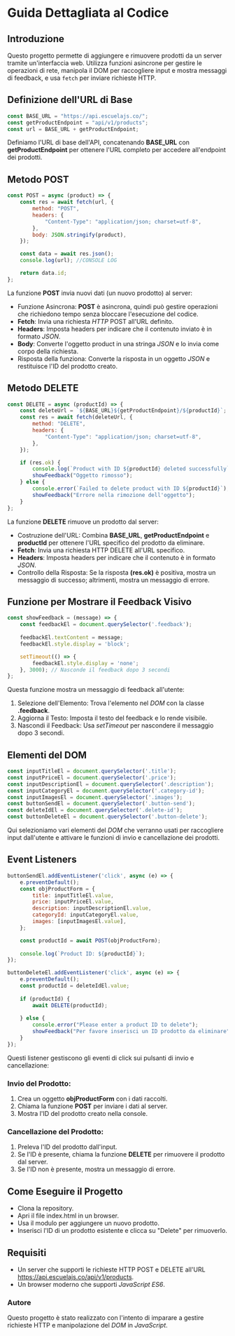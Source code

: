 # Guida Dettagliata al Codice

## Introduzione

Questo progetto permette di aggiungere e rimuovere prodotti da un server tramite un'interfaccia web. Utilizza funzioni asincrone per gestire le operazioni di rete, manipola il DOM per raccogliere input e mostra messaggi di feedback, e usa `fetch` per inviare richieste HTTP.

## Definizione dell'URL di Base

```javascript
const BASE_URL = "https://api.escuelajs.co/";
const getProductEndpoint = "api/v1/products";
const url = BASE_URL + getProductEndpoint; 
```
 Definiamo l'URL di base dell'API, concatenando **BASE_URL** con **getProductEndpoint** per ottenere l'URL completo per accedere all'endpoint dei prodotti.

## Metodo POST

```javascript
const POST = async (product) => {
    const res = await fetch(url, {
        method: "POST",
        headers: {
            "Content-Type": "application/json; charset=utf-8",
        },
        body: JSON.stringify(product),
    });

    const data = await res.json();
    console.log(url); //CONSOLE LOG

    return data.id;
};
```

La funzione **POST** invia nuovi dati (un nuovo prodotto) al server:

- Funzione Asincrona: **POST** è asincrona, quindi può gestire operazioni che richiedono tempo senza bloccare l'esecuzione del codice.
- **Fetch**: Invia una richiesta *HTTP* POST all'URL definito.
- **Headers**: Imposta headers per indicare che il contenuto inviato è in formato *JSON*.
- **Body**: Converte l'oggetto product in una stringa *JSON* e lo invia come corpo della richiesta.
- Risposta della funziona: Converte la risposta in un oggetto *JSON* e restituisce l'ID del prodotto creato.

## Metodo DELETE

```javascript
const DELETE = async (productId) => {
    const deleteUrl = `${BASE_URL}${getProductEndpoint}/${productId}`;
    const res = await fetch(deleteUrl, {
        method: "DELETE",
        headers: {
            "Content-Type": "application/json; charset=utf-8",
        },
    });

    if (res.ok) {
        console.log(`Product with ID ${productId} deleted successfully`);
        showFeedback("Oggetto rimosso");
    } else {
        console.error(`Failed to delete product with ID ${productId}`);
        showFeedback("Errore nella rimozione dell'oggetto");
    }
};
```

La funzione **DELETE** rimuove un prodotto dal server:

- Costruzione dell'URL: Combina **BASE_URL**, **getProductEndpoint** e **productId** per ottenere l'URL specifico del prodotto da eliminare.
- **Fetch**: Invia una richiesta HTTP DELETE all'URL specifico.
- **Headers**: Imposta headers per indicare che il contenuto è in formato *JSON*.
- Controllo della Risposta: Se la risposta **(res.ok)** è positiva, mostra un messaggio di successo; altrimenti, mostra un messaggio di errore.

## Funzione per Mostrare il Feedback Visivo

```javascript
const showFeedback = (message) => {
    const feedbackEl = document.querySelector('.feedback');
    
    feedbackEl.textContent = message;
    feedbackEl.style.display = 'block';

    setTimeout(() => {
        feedbackEl.style.display = 'none';
    }, 3000); // Nasconde il feedback dopo 3 secondi
};
```

Questa funzione mostra un messaggio di feedback all'utente:

1. Selezione dell'Elemento: Trova l'elemento nel *DOM* con la classe **.feedback**.
2. Aggiorna il Testo: Imposta il testo del feedback e lo rende visibile.
3. Nascondi il Feedback: Usa *setTimeout* per nascondere il messaggio dopo 3 secondi.

## Elementi del DOM

```javascript
const inputTitleEl = document.querySelector('.title');
const inputPriceEl = document.querySelector('.price');
const inputDescriptionEl = document.querySelector('.description');
const inputCategoryEl = document.querySelector('.category-id');
const inputImagesEl = document.querySelector('.images');
const buttonSendEl = document.querySelector('.button-send');
const deleteIdEl = document.querySelector('.delete-id');
const buttonDeleteEl = document.querySelector('.button-delete');
```

Qui selezioniamo vari elementi del *DOM* che verranno usati per raccogliere input dall'utente e attivare le funzioni di invio e cancellazione dei prodotti.

## Event Listeners

```javascript
buttonSendEl.addEventListener('click', async (e) => {
    e.preventDefault();
    const objProductForm = {
        title: inputTitleEl.value,
        price: inputPriceEl.value,
        description: inputDescriptionEl.value,
        categoryId: inputCategoryEl.value,
        images: [inputImagesEl.value],
    };

    const productId = await POST(objProductForm);
    
    console.log(`Product ID: ${productId}`);
});

buttonDeleteEl.addEventListener('click', async (e) => {
    e.preventDefault();
    const productId = deleteIdEl.value;
    
    if (productId) {
        await DELETE(productId);
    
    } else {
        console.error("Please enter a product ID to delete");
        showFeedback("Per favore inserisci un ID prodotto da eliminare");
    }
});
```

Questi listener gestiscono gli eventi di click sui pulsanti di invio e cancellazione:

### Invio del Prodotto:

1. Crea un oggetto **objProductForm** con i dati raccolti.
2. Chiama la funzione **POST** per inviare i dati al server.
3. Mostra l'ID del prodotto creato nella console.

### Cancellazione del Prodotto:

1. Preleva l'ID del prodotto dall'input.
2. Se l'ID è presente, chiama la funzione **DELETE** per rimuovere il prodotto dal server.
3. Se l'ID non è presente, mostra un messaggio di errore.

## Come Eseguire il Progetto
- Clona la repository.
- Apri il file index.html in un browser.
- Usa il modulo per aggiungere un nuovo prodotto.
- Inserisci l'ID di un prodotto esistente e clicca su "Delete" per rimuoverlo.

## Requisiti
- Un server che supporti le richieste HTTP POST e DELETE all'URL https://api.escuelajs.co/api/v1/products.
- Un browser moderno che supporti *JavaScript ES6*.

### Autore
Questo progetto è stato realizzato con l'intento di imparare a gestire richieste HTTP e manipolazione del *DOM* in *JavaScript*.